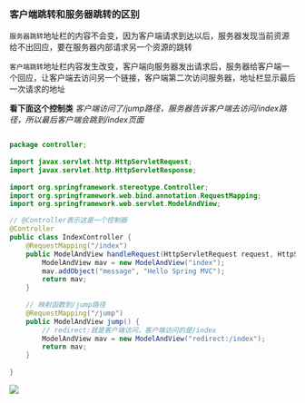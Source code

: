 
### 客户端跳转和服务器跳转的区别

`服务器跳转`地址栏的内容不会变，因为客户端请求到达以后，服务器发现当前资源给不出回应，要在服务器内部请求另一个资源的跳转  

`客户端跳转`地址栏内容发生改变，客户端向服务器发出请求后，服务器给客户端一个回应，让客户端去访问另一个链接，客户端第二次访问服务器，地址栏显示最后一次请求的地址


__看下面这个控制类__
_客户端访问了/jump路径，服务器告诉客户端去访问/index路径，所以最后客户端会跳到/index页面_

```java

package controller;
 
import javax.servlet.http.HttpServletRequest;
import javax.servlet.http.HttpServletResponse;
 
import org.springframework.stereotype.Controller;
import org.springframework.web.bind.annotation.RequestMapping;
import org.springframework.web.servlet.ModelAndView;

// @Controller表示这是一个控制器
@Controller
public class IndexController {
    @RequestMapping("/index")
    public ModelAndView handleRequest(HttpServletRequest request, HttpServletResponse response) throws Exception {
        ModelAndView mav = new ModelAndView("index");
        mav.addObject("message", "Hello Spring MVC");
        return mav;
    }
    
    // 映射函数到/jump路径
    @RequestMapping("/jump")
    public ModelAndView jump() {
    	// redirect:就是客户端访问，客户端访问的是/index
        ModelAndView mav = new ModelAndView("redirect:/index");
        return mav;
    }  
     
}
```

![](../../pictures/SpringMVC/2000.PNG)